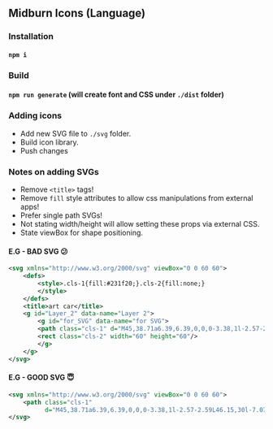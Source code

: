 ## Midburn Icons (Language)

### Installation

#### `npm i`

### Build

#### `npm run generate` (will create font and CSS under `./dist` folder)

### Adding icons

- Add new SVG file to `./svg` folder.
- Build icon library.
- Push changes

### Notes on adding SVGs

- Remove `<title>` tags!
- Remove `fill` style attributes to allow css manipulations from external apps!
- Prefer single path SVGs!
- Not stating width/height will allow setting these props via external CSS.
- State viewBox for shape positioning.

#### E.G - BAD SVG 😕

```svg
<svg xmlns="http://www.w3.org/2000/svg" viewBox="0 0 60 60">
    <defs>
        <style>.cls-1{fill:#231f20;}.cls-2{fill:none;}
        </style>
    </defs>
    <title>art car</title>
    <g id="Layer_2" data-name="Layer 2">
        <g id="for_SVG" data-name="for SVG">
        <path class="cls-1" d="M45,38.71a6.39,6.39,0,0,0-3.38,1l-2.57-2.59L46.15,30l-7.07-7.07L41.5,20.5a6.49,6.49,0,1,0-2-2l-2.46,2.46L30,13.85l-7,7-2.38-2.39a6.46,6.46,0,1,0-2,2L21,22.91,13.85,30l7.07,7.07-2.53,2.54a6.4,6.4,0,1,0,2.06,1.94l2.48-2.47L30,46.15l7-7,2.55,2.57a6.41,6.41,0,1,0,5.4-3Zm0-27.17a3.59,3.59,0,1,1-3.58,3.58A3.58,3.58,0,0,1,45,11.54ZM15.12,18.71a3.59,3.59,0,1,1,3.59-3.59A3.59,3.59,0,0,1,15.12,18.71Zm0,30a3.59,3.59,0,1,1,3.59-3.59A3.59,3.59,0,0,1,15.12,48.71ZM42.14,30l-5.09,5.08L32,30l5.07-5.07ZM30,17.86l5.07,5.07L30,28,25,22.91ZM17.86,30,23,24.92,28,30l-5.07,5.07ZM30,42.14l-5.07-5.07L30,32l5,5.08Zm15,6.57a3.59,3.59,0,1,1,3.58-3.59A3.58,3.58,0,0,1,45,48.71Z"/>
        <rect class="cls-2" width="60" height="60"/>
        </g>
    </g>
</svg>
```

#### E.G - GOOD SVG 😇
```svg
<svg xmlns="http://www.w3.org/2000/svg" viewBox="0 0 60 60">
    <path class="cls-1"
          d="M45,38.71a6.39,6.39,0,0,0-3.38,1l-2.57-2.59L46.15,30l-7.07-7.07L41.5,20.5a6.49,6.49,0,1,0-2-2l-2.46,2.46L30,13.85l-7,7-2.38-2.39a6.46,6.46,0,1,0-2,2L21,22.91,13.85,30l7.07,7.07-2.53,2.54a6.4,6.4,0,1,0,2.06,1.94l2.48-2.47L30,46.15l7-7,2.55,2.57a6.41,6.41,0,1,0,5.4-3Zm0-27.17a3.59,3.59,0,1,1-3.58,3.58A3.58,3.58,0,0,1,45,11.54ZM15.12,18.71a3.59,3.59,0,1,1,3.59-3.59A3.59,3.59,0,0,1,15.12,18.71Zm0,30a3.59,3.59,0,1,1,3.59-3.59A3.59,3.59,0,0,1,15.12,48.71ZM42.14,30l-5.09,5.08L32,30l5.07-5.07ZM30,17.86l5.07,5.07L30,28,25,22.91ZM17.86,30,23,24.92,28,30l-5.07,5.07ZM30,42.14l-5.07-5.07L30,32l5,5.08Zm15,6.57a3.59,3.59,0,1,1,3.58-3.59A3.58,3.58,0,0,1,45,48.71Z"/>
</svg>
```



